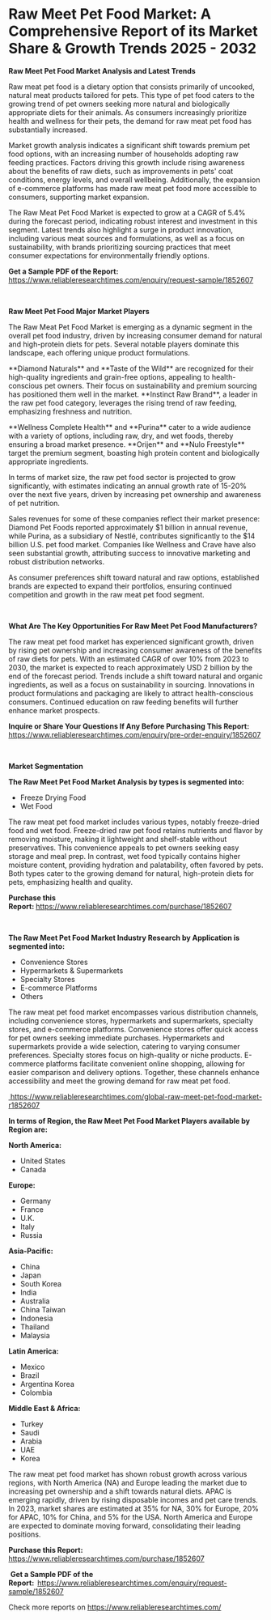 <p><h1>Raw Meet Pet Food Market: A Comprehensive Report of its Market Share & Growth Trends 2025 - 2032</h1></p><p><strong>Raw Meet Pet Food Market Analysis and Latest Trends</strong></p>
<p><p>Raw meat pet food is a dietary option that consists primarily of uncooked, natural meat products tailored for pets. This type of pet food caters to the growing trend of pet owners seeking more natural and biologically appropriate diets for their animals. As consumers increasingly prioritize health and wellness for their pets, the demand for raw meat pet food has substantially increased. </p><p>Market growth analysis indicates a significant shift towards premium pet food options, with an increasing number of households adopting raw feeding practices. Factors driving this growth include rising awareness about the benefits of raw diets, such as improvements in pets' coat conditions, energy levels, and overall wellbeing. Additionally, the expansion of e-commerce platforms has made raw meat pet food more accessible to consumers, supporting market expansion.</p><p>The Raw Meat Pet Food Market is expected to grow at a CAGR of 5.4% during the forecast period, indicating robust interest and investment in this segment. Latest trends also highlight a surge in product innovation, including various meat sources and formulations, as well as a focus on sustainability, with brands prioritizing sourcing practices that meet consumer expectations for environmentally friendly options.</p></p>
<p><strong>Get a Sample PDF of the Report:&nbsp;</strong> <a href="https://www.reliableresearchtimes.com/enquiry/request-sample/1852607?utm_campaign=3532&utm_medium=2&utm_source=Github&utm_content=ia&utm_term=05042025&utm_id=raw-meet-pet-food">https://www.reliableresearchtimes.com/enquiry/request-sample/1852607</a></p>
<p>&nbsp;</p>
<p><strong>Raw Meet Pet Food Major Market Players</strong></p>
<p><p>The Raw Meat Pet Food Market is emerging as a dynamic segment in the overall pet food industry, driven by increasing consumer demand for natural and high-protein diets for pets. Several notable players dominate this landscape, each offering unique product formulations.</p><p>**Diamond Naturals** and **Taste of the Wild** are recognized for their high-quality ingredients and grain-free options, appealing to health-conscious pet owners. Their focus on sustainability and premium sourcing has positioned them well in the market. **Instinct Raw Brand**, a leader in the raw pet food category, leverages the rising trend of raw feeding, emphasizing freshness and nutrition. </p><p>**Wellness Complete Health** and **Purina** cater to a wide audience with a variety of options, including raw, dry, and wet foods, thereby ensuring a broad market presence. **Orijen** and **Nulo Freestyle** target the premium segment, boasting high protein content and biologically appropriate ingredients.</p><p>In terms of market size, the raw pet food sector is projected to grow significantly, with estimates indicating an annual growth rate of 15-20% over the next five years, driven by increasing pet ownership and awareness of pet nutrition. </p><p>Sales revenues for some of these companies reflect their market presence: Diamond Pet Foods reported approximately $1 billion in annual revenue, while Purina, as a subsidiary of Nestlé, contributes significantly to the $14 billion U.S. pet food market. Companies like Wellness and Crave have also seen substantial growth, attributing success to innovative marketing and robust distribution networks.</p><p>As consumer preferences shift toward natural and raw options, established brands are expected to expand their portfolios, ensuring continued competition and growth in the raw meat pet food segment.</p></p>
<p>&nbsp;</p>
<p><strong>What Are The Key Opportunities For Raw Meet Pet Food Manufacturers?</strong></p>
<p><p>The raw meat pet food market has experienced significant growth, driven by rising pet ownership and increasing consumer awareness of the benefits of raw diets for pets. With an estimated CAGR of over 10% from 2023 to 2030, the market is expected to reach approximately USD 2 billion by the end of the forecast period. Trends include a shift toward natural and organic ingredients, as well as a focus on sustainability in sourcing. Innovations in product formulations and packaging are likely to attract health-conscious consumers. Continued education on raw feeding benefits will further enhance market prospects.</p></p>
<p><strong>Inquire or Share Your Questions If Any Before Purchasing This Report:</strong> <a href="https://www.reliableresearchtimes.com/enquiry/pre-order-enquiry/1852607?utm_campaign=3532&utm_medium=2&utm_source=Github&utm_content=ia&utm_term=05042025&utm_id=raw-meet-pet-food">https://www.reliableresearchtimes.com/enquiry/pre-order-enquiry/1852607</a></p>
<p>&nbsp;</p>
<p><strong>Market Segmentation</strong></p>
<p><strong>The Raw Meet Pet Food Market Analysis by types is segmented into:</strong></p>
<p><ul><li>Freeze Drying Food</li><li>Wet Food</li></ul></p>
<p><p>The raw meat pet food market includes various types, notably freeze-dried food and wet food. Freeze-dried raw pet food retains nutrients and flavor by removing moisture, making it lightweight and shelf-stable without preservatives. This convenience appeals to pet owners seeking easy storage and meal prep. In contrast, wet food typically contains higher moisture content, providing hydration and palatability, often favored by pets. Both types cater to the growing demand for natural, high-protein diets for pets, emphasizing health and quality.</p></p>
<p><strong>Purchase this Report:&nbsp;</strong><a href="https://www.reliableresearchtimes.com/purchase/1852607?utm_campaign=3532&utm_medium=2&utm_source=Github&utm_content=ia&utm_term=05042025&utm_id=raw-meet-pet-food">https://www.reliableresearchtimes.com/purchase/1852607</a></p>
<p>&nbsp;</p>
<p><strong>The Raw Meet Pet Food Market Industry Research by Application is segmented into:</strong></p>
<p><ul><li>Convenience Stores</li><li>Hypermarkets & Supermarkets</li><li>Specialty Stores</li><li>E-commerce Platforms</li><li>Others</li></ul></p>
<p><p>The raw meat pet food market encompasses various distribution channels, including convenience stores, hypermarkets and supermarkets, specialty stores, and e-commerce platforms. Convenience stores offer quick access for pet owners seeking immediate purchases. Hypermarkets and supermarkets provide a wide selection, catering to varying consumer preferences. Specialty stores focus on high-quality or niche products. E-commerce platforms facilitate convenient online shopping, allowing for easier comparison and delivery options. Together, these channels enhance accessibility and meet the growing demand for raw meat pet food.</p></p>
<p><a href="https://www.reliableresearchtimes.com/global-raw-meet-pet-food-market-r1852607?utm_campaign=3532&utm_medium=2&utm_source=Github&utm_content=ia&utm_term=05042025&utm_id=raw-meet-pet-food">&nbsp;https://www.reliableresearchtimes.com/global-raw-meet-pet-food-market-r1852607</a></p>
<p><strong>In terms of Region, the Raw Meet Pet Food Market Players available by Region are:</strong></p>
<p>
    <p> <strong> North America: </strong>
        <ul>
            <li>United States</li>
            <li>Canada</li>
        </ul>
        </p> 
    <p> <strong> Europe: </strong>
        <ul>
            <li>Germany</li>
            <li>France</li>
            <li>U.K.</li>
            <li>Italy</li>
            <li>Russia</li>
        </ul>
        </p> 
    <p> <strong> Asia-Pacific: </strong>
        <ul>
            <li>China</li>
            <li>Japan</li>
            <li>South Korea</li>
            <li>India</li>
            <li>Australia</li>
            <li>China Taiwan</li>
            <li>Indonesia</li>
            <li>Thailand</li>
            <li>Malaysia</li>
        </ul>
        </p> 
    <p> <strong> Latin America: </strong>
        <ul>
            <li>Mexico</li>
            <li>Brazil</li>
            <li>Argentina Korea</li>
            <li>Colombia</li>
        </ul>
        </p> 
    <p> <strong> Middle East & Africa: </strong>
        <ul>
            <li>Turkey</li>
            <li>Saudi</li>
            <li>Arabia</li>
            <li>UAE</li>
            <li>Korea</li>
        </ul>
    </p>
    </p>
<p><p>The raw meat pet food market has shown robust growth across various regions, with North America (NA) and Europe leading the market due to increasing pet ownership and a shift towards natural diets. APAC is emerging rapidly, driven by rising disposable incomes and pet care trends. In 2023, market shares are estimated at 35% for NA, 30% for Europe, 20% for APAC, 10% for China, and 5% for the USA. North America and Europe are expected to dominate moving forward, consolidating their leading positions.</p></p>
<p><strong>Purchase this Report: </strong><a href="https://www.reliableresearchtimes.com/purchase/1852607?utm_campaign=3532&utm_medium=2&utm_source=Github&utm_content=ia&utm_term=05042025&utm_id=raw-meet-pet-food">https://www.reliableresearchtimes.com/purchase/1852607</a></p>
<p>&nbsp;<strong>Get a Sample PDF of the Report:&nbsp;&nbsp;</strong><a href="https://www.reliableresearchtimes.com/enquiry/request-sample/1852607?utm_campaign=3532&utm_medium=2&utm_source=Github&utm_content=ia&utm_term=05042025&utm_id=raw-meet-pet-food">https://www.reliableresearchtimes.com/enquiry/request-sample/1852607</a></p>
<p><strong></strong></p>
<p>Check more reports on <a href="https://www.reliableresearchtimes.com/?utm_campaign=3532&utm_medium=2&utm_source=Github&utm_content=ia&utm_term=05042025&utm_id=raw-meet-pet-food">https://www.reliableresearchtimes.com/</a></p>